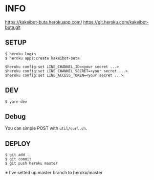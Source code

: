 # INFO

https://kakeibot-buta.herokuapp.com/
https://git.heroku.com/kakeibot-buta.git

## SETUP

```
$ heroku login
$ heroku apps:create kakeibot-buta
```

```
$heroku config:set LINE_CHANNEL_ID=<your secret ...>
$heroku config:set LINE_CHANNEL_SECRET=<your secret ...>
$heroku config:set LINE_ACCESS_TOKEN=<your secret ...>
```

## DEV

```
$ yarn dev
```

## Debug

You can simple POST with `util/curl.sh`.

## DEPLOY

```
$ git add .
$ git commit
$ git push heroku master
```

※ I've setted up master branch to heroku/master
